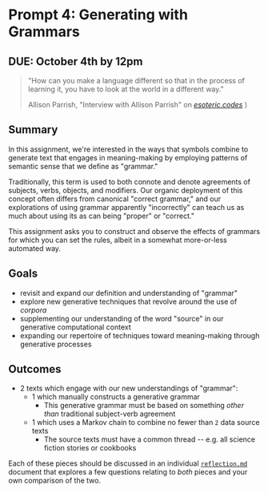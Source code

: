 # Prompt 4: Generating with Grammars

## DUE: October 4th by 12pm

> "How can you make a language different so that in the process of learning it, you have to look at the world in a different way."
>
> Allison Parrish, "Interview with Allison Parrish" on [_esoteric.codes_](https://esoteric.codes/blog/interview-with-allison-parrish)
> )


## Summary

In this assignment, we're interested in the ways that symbols combine to generate text that engages in meaning-making by employing patterns of semantic sense that we define as "grammar."

Traditionally, this term is used to both connote and denote agreements of subjects, verbs, objects, and modifiers. Our organic deployment of this concept often differs from canonical "correct grammar," and our explorations of using grammar apparently "incorrectly" can teach us as much about using its as can being "proper" or "correct."

This assignment asks you to construct and observe the effects of grammars for which you can set the rules, albeit in a somewhat more-or-less automated way.

## Goals

* revisit and expand our definition and understanding of "grammar"
* explore new generative techniques that revolve around the use of _corpora_
* supplementing our understanding of the word "source" in our generative computational context
* expanding our repertoire of techniques toward meaning-making through generative processes

## Outcomes

* 2 texts which engage with our new understandings of "grammar":
  * 1 which manually constructs a generative grammar
    * This generative grammar must be based on something _other than_ traditional subject-verb agreement 
  * 1 which uses a Markov chain to combine no fewer than `2` data source texts
    * The source texts must have a common thread -- e.g. all science fiction stories or cookbooks

Each of these pieces should be discussed in an individual [`reflection.md`](writing/reflection.md) document that explores a few questions relating to _both_ pieces and your own comparison of the two.
